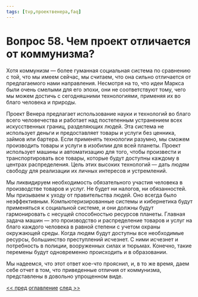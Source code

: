 ```yaml
---
tags: [tvp,проектвенера,faq]
---
```

# Вопрос 58. Чем проект отличается от коммунизма?

Хотя коммунизм — более гуманная социальная система по сравнению с той, что мы имеем сейчас, мы считаем, что она сильно отличается от предлагаемого нами направления. Несмотря на то, что идеи Маркса были очень смелыми для его эпохи, они не соответствуют тому, чего мы можем достичь с сегодняшними технологиями, применяя их во благо человека и природы.

Проект Венера предлагает использование науки и технологий во благо всего человечества и работает над постепенным устранением всех искусственных границ, разделяющих людей. Эта система не использует деньги и предоставляет товары и услуги без ценника, займов или бартера. Если применять технологии разумно, мы сможем производить товары и услуги в изобилии для всей планеты. Проект использует машины и автоматизацию для того, чтобы произвести и транспортировать все товары, которые будут доступны каждому в центрах распределения. Цель этих высоких технологий — дать людям свободу для реализации их личных интересов и устремлений.

Мы ликвидируем необходимость обязательного участия человека в производстве товаров и услуг. Не будет ни налогов, ни обязанностей. Мы призываем к уходу от правительства людей. Оно всегда было неэффективным. Компьютеризированные системы и кибернетика будут применяться к социальной системе, и они должны будут гармонировать с несущей способностью ресурсов планеты. Главная задача машин — это производство и распределение товаров и услуг на благо каждого человека в равной степени с учетом охраны окружающей среды. Когда людям будут доступны все необходимые ресурсы, большинство преступлений исчезнет. С ними исчезнет и потребность в полиции, вооруженных силах и тюрьмах. Конечно, такие перемены будут одновременно происходить и в образовании.

Мы надеемся, что этот ответ кое-что прояснил, и, в то же время, даем себе отчет в том, что приведенные отличия от коммунизма, представлены в довольно упрощенном виде.

[<< пред](Вопрос%2057.%20Какие%20есть%20различия%20между%20предлагаемой%20системой%20и%20марксизмом,%20помимо%20использования%20технологий.md) [оглавление](FAQ%20%D0%BF%D0%BE%20%D0%BF%D1%80%D0%BE%D0%B5%D0%BA%D1%82%D1%83%20%C2%AB%D0%92%D0%B5%D0%BD%D0%B5%D1%80%D0%B0%C2%BB.md) [след >>](Вопрос%2059.%20Не%20могли%20бы%20Вы%20прокомментировать%20эссе,%20написанное%20Альбертом%20Эйнштейном%20в%201949%20году,%20о%20его%20взглядах%20на%20социализм.md)

